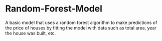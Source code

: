 # Random-Forest-Model
A basic model that uses a random forest algorithm to make predictions of the price of houses by fitting the model with data such as total area, year the house was built, etc. 
